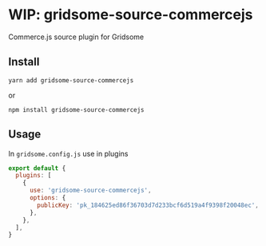 # WIP: gridsome-source-commercejs

Commerce.js source plugin for Gridsome

## Install

`yarn add gridsome-source-commercejs`

or

`npm install gridsome-source-commercejs`

## Usage

In `gridsome.config.js` use in plugins

```js
export default {
  plugins: [
    {
      use: 'gridsome-source-commercejs',
      options: {
        publicKey: 'pk_184625ed86f36703d7d233bcf6d519a4f9398f20048ec',
      },
    },
  ],
}
```
